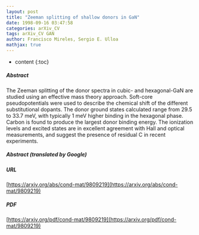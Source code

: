```yaml
---
layout: post
title: "Zeeman splitting of shallow donors in GaN"
date: 1998-09-16 03:47:58
categories: arXiv_CV
tags: arXiv_CV GAN
author: Francisco Mireles, Sergio E. Ulloa
mathjax: true
---
```


* content
{:toc}

##### Abstract
The Zeeman splitting of the donor spectra in cubic- and hexagonal-GaN are studied using an effective mass theory approach. Soft-core pseudopotentials were used to describe the chemical shift of the different substitutional dopants. The donor ground states calculated range from 29.5 to 33.7 meV, with typically 1 meV higher binding in the hexagonal phase. Carbon is found to produce the largest donor binding energy. The ionization levels and excited states are in excellent agreement with Hall and optical measurements, and suggest the presence of residual C in recent experiments.

##### Abstract (translated by Google)


##### URL
[https://arxiv.org/abs/cond-mat/9809219](https://arxiv.org/abs/cond-mat/9809219)

##### PDF
[https://arxiv.org/pdf/cond-mat/9809219](https://arxiv.org/pdf/cond-mat/9809219)

